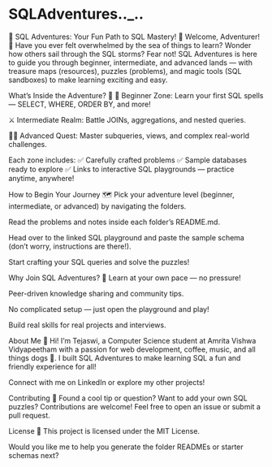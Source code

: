 # SQLAdventures.._..
🎉 SQL Adventures: Your Fun Path to SQL Mastery! 🚀
Welcome, Adventurer! 🧭
Have you ever felt overwhelmed by the sea of things to learn? Wonder how others sail through the SQL storms?
Fear not! SQL Adventures is here to guide you through beginner, intermediate, and advanced lands — with treasure maps (resources), puzzles (problems), and magic tools (SQL sandboxes) to make learning exciting and easy.

What’s Inside the Adventure? 🎒
🐣 Beginner Zone: Learn your first SQL spells — SELECT, WHERE, ORDER BY, and more!

⚔️ Intermediate Realm: Battle JOINs, aggregations, and nested queries.

🧙‍♂️ Advanced Quest: Master subqueries, views, and complex real-world challenges.

Each zone includes:
✅ Carefully crafted problems
✅ Sample databases ready to explore
✅ Links to interactive SQL playgrounds — practice anytime, anywhere!

How to Begin Your Journey 🗺️
Pick your adventure level (beginner, intermediate, or advanced) by navigating the folders.

Read the problems and notes inside each folder’s README.md.

Head over to the linked SQL playground and paste the sample schema (don’t worry, instructions are there!).

Start crafting your SQL queries and solve the puzzles!

Why Join SQL Adventures? 🎉
Learn at your own pace — no pressure!

Peer-driven knowledge sharing and community tips.

No complicated setup — just open the playground and play!

Build real skills for real projects and interviews.

About Me 👋
Hi! I’m Tejaswi, a Computer Science student at Amrita Vishwa Vidyapeetham with a passion for web development, coffee, music, and all things dogs 🐶.
I built SQL Adventures to make learning SQL a fun and friendly experience for all!

Connect with me on LinkedIn or explore my other projects!

Contributing 🤝
Found a cool tip or question? Want to add your own SQL puzzles? Contributions are welcome! Feel free to open an issue or submit a pull request.

License 📄
This project is licensed under the MIT License.

Would you like me to help you generate the folder READMEs or starter schemas next?
